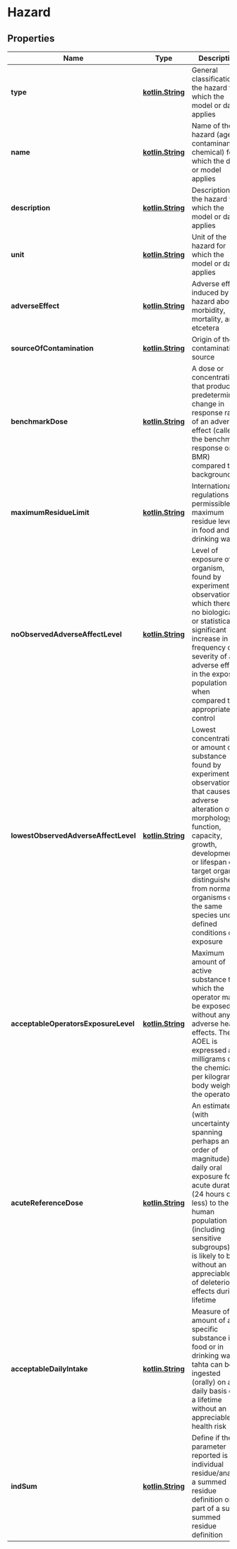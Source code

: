 # Hazard

## Properties
Name | Type | Description | Notes
------------ | ------------- | ------------- | -------------
**type** | [**kotlin.String**](.md) | General classification of the hazard for which the model or data applies |  [optional]
**name** | [**kotlin.String**](.md) | Name of the hazard (agent, contaminant, chemical) for which the data or model applies | 
**description** | [**kotlin.String**](.md) | Description of the hazard for which the model or data applies |  [optional]
**unit** | [**kotlin.String**](.md) | Unit of the hazard for which the model or data applies |  [optional]
**adverseEffect** | [**kotlin.String**](.md) | Adverse effect induced by hazard about morbidity, mortality, and etcetera |  [optional]
**sourceOfContamination** | [**kotlin.String**](.md) | Origin of the contamination, source |  [optional]
**benchmarkDose** | [**kotlin.String**](.md) | A dose or concentration that produces a predetermined change in response rate of an adverse effect (called the benchmark response or BMR) compared to background |  [optional]
**maximumResidueLimit** | [**kotlin.String**](.md) | International regulations and permissible maximum residue levels in food and drinking water |  [optional]
**noObservedAdverseAffectLevel** | [**kotlin.String**](.md) | Level of exposure of an organism, found by experiment or observation, at which there is no biologically or statistically significant increase in the frequency or severity of any adverse effects in the exposed population when compared to its appropriate control |  [optional]
**lowestObservedAdverseAffectLevel** | [**kotlin.String**](.md) | Lowest concentration or amount of a substance found by experiment or observation that causes an adverse alteration of morphology, function, capacity, growth, development, or lifespan of a target organism distinguished from normal organisms of the same species under defined conditions of exposure |  [optional]
**acceptableOperatorsExposureLevel** | [**kotlin.String**](.md) | Maximum amount of active substance to which the operator may be exposed without any adverse health effects. The AOEL is expressed as milligrams of the chemical per kilogram body weight of the operator |  [optional]
**acuteReferenceDose** | [**kotlin.String**](.md) | An estimate (with uncertainty spanning perhaps an order of magnitude) of a daily oral exposure for an acute duration (24 hours or less) to the human population (including sensitive subgroups) that is likely to be without an appreciable risk of deleterious effects during a lifetime |  [optional]
**acceptableDailyIntake** | [**kotlin.String**](.md) | Measure of amount of a specific substance in food or in drinking water tahta can be ingested (orally) on a daily basis over a lifetime without an appreciable health risk |  [optional]
**indSum** | [**kotlin.String**](.md) | Define if the parameter reported is an individual residue/analyte, a summed residue definition or part of a sum a summed residue definition |  [optional]
